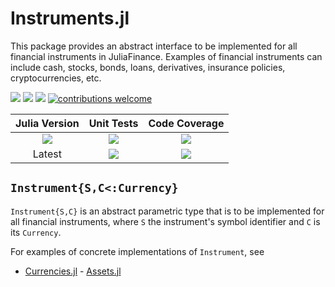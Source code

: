 # Instruments.jl

This package provides an abstract interface to be implemented for all financial instruments in JuliaFinance. Examples of financial instruments can include cash, stocks, bonds, loans, derivatives, insurance policies, cryptocurrencies, etc.

[pkg-url]: https://github.com/JuliaFinance/Instruments.jl.git

[release]:      https://img.shields.io/github/release/JuliaFinance/Instruments.jl.svg
[release-date]: https://img.shields.io/github/release-date/JuliaFinance/Instruments.jl.svg

[license-img]:  http://img.shields.io/badge/license-MIT-brightgreen.svg?style=flat
[license-url]:  LICENSE.md
[julia-url]:          https://github.com/JuliaLang/julia
[julia-release]:      https://img.shields.io/github/release/JuliaLang/julia.svg

[travis-url]:   https://travis-ci.org/JuliaFinance/Instruments.jl
[travis-s-img]: https://travis-ci.org/JuliaFinance/Instruments.jl.svg
[travis-m-img]: https://travis-ci.org/JuliaFinance/Instruments.jl.svg?branch=master

[contrib]:    https://img.shields.io/badge/contributions-welcome-brightgreen.svg?style=flat

[codecov-url]:  https://codecov.io/gh/JuliaFinance/Instruments.jl
[codecov-img]:  https://codecov.io/gh/JuliaFinance/Instruments.jl/branch/master/graph/badge.svg

[![][release]][pkg-url] [![][release-date]][pkg-url] [![][license-img]][license-url] [![contributions welcome][contrib]](https://github.com/JuliaFinance/Instruments.jl/issues)

| **Julia Version** | **Unit Tests** | **Code Coverage** |
|:------------------:|:------------------:|:---------------------:|
| [![][julia-release]][julia-url] | [![][travis-s-img]][travis-url] | [![][codecov-img]][codecov-url]
| Latest | [![][travis-m-img]][travis-url] | [![][codecov-img]][codecov-url]

## `Instrument{S,C<:Currency}`

`Instrument{S,C}` is an abstract parametric type that is to be implemented for all financial instruments, where `S` the instrument's symbol identifier and `C` is its `Currency`.

For examples of concrete implementations of `Instrument`, see

- [Currencies.jl](https://github.com/JuliaFinance/Currencies.jl.git)	- [Assets.jl](https://github.com/JuliaFinance/Assets.jl.git)